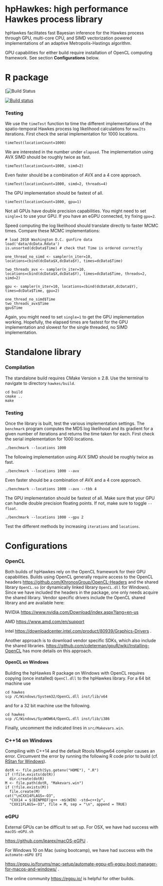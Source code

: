 
hpHawkes: high performance Hawkes process library
===

hpHawkes facilitates fast Bayesian inference for the Hawkes process through GPU, multi-core CPU, and SIMD vectorization powered implementations of an adaptive Metropolis-Hastings algorithm. 

GPU capabilities for either build require installation of OpenCL computing framework. See section **Configurations** below.

# R package

[![Build Status](https://travis-ci.com/suchard-group/hawkes.svg?token=qEEKCayH6SfMBzc9H5Jp&branch=master)

[![Build status](https://ci.appveyor.com/api/projects/status/7cr6rmeqdwmo5unx?svg=true)](https://ci.appveyor.com/project/andrewjholbrook/massivemds)

### Testing

We use the `timeTest` function to time the different implementations of the spatio-temporal Hawkes process log likelihood calculations for `maxIts` iterations.  First check the serial implementation for 1000 locations.

```
timeTest(locationCount=1000)
```
We are interested in the number under `elapsed`.  The implementation using AVX SIMD should be roughly twice as fast.

```
timeTest(locationCount=1000, simd=2) 
```

Even faster should be a combination of AVX and a 4 core approach.

```
timeTest(locationCount=1000, simd=2, threads=4) 
```

The GPU implementation should be fastest of all.

```
timeTest(locationCount=1000, gpu=1) 
```

Not all GPUs have double precision capabilities. You might need to set `single=1` to use your GPU. If you have an eGPU connected, try fixing `gpu=2`. 

Speed computing the log likelihood should translate directly to faster MCMC times. Compare these MCMC implementations:

```
# load 2010 Washington D.C. gunfire data
load('data/dcData.Rdata')
is.unsorted(dcData$Time) # check that Time is ordered correctly

one_thread_no_simd <- sampler(n_iter=10, locations=cbind(dcData$X,dcData$Y), times=dcData$Time)

two_threads_avx <- sampler(n_iter=10, locations=cbind(dcData$X,dcData$Y), times=dcData$Time, threads=2, simd=2)

gpu <- sampler(n_iter=10, locations=cbind(dcData$X,dcData$Y), times=dcData$Time, gpu=2)

one_thread_no_simd$Time
two_threads_avx$Time
gpu$Time
```
Again, you might need to set `single=1` to get the GPU implementation working.  Hopefully, the elapsed times are fastest for the GPU implementation and slowest for the single threaded, no SIMD implementation.

# Standalone library

### Compilation

The standalone build requires CMake Version ≥ 2.8. Use the terminal to navigate to directory `hawkes/build`.

```
cd build
cmake ..
make
```

### Testing

Once the library is built, test the various implementation settings. The `benchmark` program computes the MDS log likelihood and its gradient for a given number of iterations and returns the time taken for each. First check the serial implementation for 1000 locations.

```
./benchmark --locations 1000 
```

The following implementation using AVX SIMD should be roughly twice as fast.

```
./benchmark --locations 1000 --avx
```

Even faster should be a combination of AVX and a 4 core approach.

```
./benchmark --locations 1000 --avx --tbb 4
```

The GPU implementation should be fastest of all. Make sure that your GPU can handle double precision floating points.  If not, make sure to toggle `--float`.  

```
./benchmark --locations 1000 --gpu 2
```

Test the different methods by increasing `iterations` and `locations`.



# Configurations

### OpenCL

Both builds of hpHawkes rely on the OpenCL framework for their GPU capabilities. Builds using OpenCL generally require access to the OpenCL headers <https://github.com/KhronosGroup/OpenCL-Headers> and the shared library `OpenCL.so` (or dynamically linked library `OpenCL.dll` for Windows).  Since we have included the headers in the package, one only needs acquire the shared library. Vendor specific drivers include the OpenCL shared library and are available here:

NVIDIA <https://www.nvidia.com/Download/index.aspx?lang=en-us>

AMD <https://www.amd.com/en/support>

Intel <https://downloadcenter.intel.com/product/80939/Graphics-Drivers> .


Another approach is to download vendor specific SDKs, which also include the shared libraries. <https://github.com/cdeterman/gpuR/wiki/Installing-OpenCL> has more details on this approach.

#### OpenCL on Windows
Building the hpHawkes R package on Windows with OpenCL requires copying (once installed) `OpenCl.dll` to the hpHawkes library.  For a 64 bit machine use

```
cd hawkes
scp /C/Windows/System32/OpenCL.dll inst/lib/x64
```
and for a 32 bit machine use the following.
```
cd hawkes
scp /C/Windows/SysWOW64/OpenCL.dll inst/lib/i386
```
Finally, uncomment the indicated lines in `src/Makevars.win`.


### C++14 on Windows

Compiling with C++14 and the default Rtools Mingw64 compiler causes an error. Circumvent the error by running the following R code prior to build (cf. [RStan for Windows](https://github.com/stan-dev/rstan/wiki/Installing-RStan-from-source-on-Windows#configuration)).

```
dotR <- file.path(Sys.getenv("HOME"), ".R")
if (!file.exists(dotR))
  dir.create(dotR)
M <- file.path(dotR, "Makevars.win")
if (!file.exists(M))
  file.create(M) 
cat("\nCXX14FLAGS=-O3",
  "CXX14 = $(BINPREF)g++ -m$(WIN) -std=c++1y",
  "CXX11FLAGS=-O3", file = M, sep = "\n", append = TRUE)
```

### eGPU

External GPUs can be difficult to set up. For OSX, we have had success with `macOS-eGPU.sh`

<https://github.com/learex/macOS-eGPU> .

For Windows 10 on Mac (using bootcamp), we have had success with the `automate-eGPU EFI`

<https://egpu.io/forums/mac-setup/automate-egpu-efi-egpu-boot-manager-for-macos-and-windows/> .

The online community <https://egpu.io/> is helpful for other builds.
